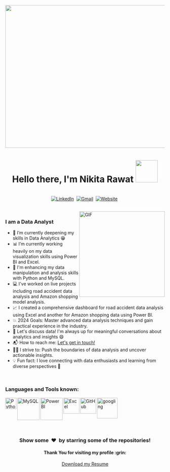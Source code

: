 <p align = "center">
  <a href="https://github.com/Nikita1918"><img src="https://github.com/Nikita1918/Nikita1918/assets/174233474/1cc41465-966c-4609-a450-09a0ab3e74e3" width = "600" height = "450" /></a>
  <h1 align="center"><b>Hello there, I'm Nikita Rawat <img src = "https://github.com/Nikita1918/Nikita1918/assets/174233474/7e68b955-55f2-42af-9bcd-4d643b8c862c" width = "70.0"></b></h1>
</p>

<p align="center">
<br>
<a href="https://www.linkedin.com/in/nikita-rawat-b520b5317/"><img src="https://img.shields.io/badge/linkedin-%230077B5.svg?&style=for-the-badge&logo=linkedin&logoColor=white" alt="LinkedIn" /></a>&nbsp;
<a href="mailto:nikitaarawat981@gmail.com?subject=Hola%20Piyush"><img src="https://img.shields.io/badge/gmail-%23D14836.svg?&style=for-the-badge&logo=gmail&logoColor=white" alt="Gmail"/></a>&nbsp;
<a href="https://github.com/Nikita1918/"><img alt="Website" src="https://img.shields.io/website?style=for-the-badge&up_message=portfolio&url=https%3A%2F%2Fkkvanonymous.github.io%2F"></a>&nbsp;

</p>

<br>

<img align="right" height="270px" alt="GIF" src="https://github.com/Nikita1918/Nikita1918/assets/174233474/c711d45f-1d37-4b60-8dc7-69a390345d34" />

 ### I am a Data Analyst 
- 🔭 I’m currently deepening my skills in Data Analytics :grin:
- 📊 I’m currently working heavily on my data visualization skills using Power BI and Excel.
- 🐍 I'm enhancing my data manipulation and analysis skills with Python and MySQL.
- 💻 I've worked on live projects including road accident data analysis and Amazon shopping model analysis.
- 📈 I created a comprehensive dashboard for road accident data analysis using Excel and another for Amazon shopping data using Power BI.
- 💥 2024 Goals: Master advanced data analysis techniques and gain practical experience in the industry.
- 💬 Let's discuss data! I'm always up for meaningful conversations about analytics and insights :smile:
- 📬 How to reach me: [Let's get in touch!](https://www.linkedin.com/in/nikita-rawat-b520b5317/)
- 🏋️‍♂️ I strive to: Push the boundaries of data analysis and uncover actionable insights.
- 💡 Fun fact: I love connecting with data enthusiasts and learning from diverse perspectives :raised_hands:
<br align>

### Languages and Tools known: 

<img align="left" alt="Python" width="35px" src="https://github.com/Nikita1918/Nikita1918/assets/174233474/4327d43b-3ae8-4862-8e7f-6165b8a81b73" />
<img align="left" alt="MySQL" width="70px" src="https://github.com/Nikita1918/Nikita1918/assets/174233474/4b79929e-d094-4a74-a420-e77fa31debdf" />
<img align="left" alt="PowerBI" width="70px" src="https://github.com/Nikita1918/Nikita1918/assets/174233474/e24788e8-72d2-44ae-bb51-1e080ccd11b7" />
<img align="left" alt="Excel" width="50px" src="https://github.com/Nikita1918/Nikita1918/assets/174233474/bee45eb3-e245-4d43-9425-a72d4bfa12ab" />
<img align="left" alt="GitHub" width="50px" src="https://user-images.githubusercontent.com/52041719/130409785-43de5738-40c8-4a1b-b3c0-b5c74885376a.png" />
<img align="left" alt="googling" width="65px" src="https://user-images.githubusercontent.com/52041719/130421052-0f7b64c8-3630-45a7-9465-9e036dddf94c.png" />


</br>

<!-- just to add some extra spaces. -->
<br>
<br>
<br>
<br>

<!-- <p align='center'>
  <img align="center" src="https://github-readme-stats.vercel.app/api?username=Sumanth-Talluri&show_icons=true&title_color=fff&icon_color=79ff97&text_color=efefef&bg_color=24292e" alt="Lakshya's Github Stats">
</p>

<br>

<p align='center'>
  <img align="center" src="https://github-readme-stats.vercel.app/api/top-langs/?username=Sumanth-Talluri&show_icons=true&hide_border=true&theme=radical">
</p> -->

<!-- stats
![GitHub stats](https://github-readme-stats.vercel.app/api?username=Sumanth-Talluri&show_icons=true&hide_border=true&theme=dark)
![Sumanth's github Programming stats](https://github-readme-stats.vercel.app/api/top-langs/?username=Sumanth-Talluri&show_icons=true&hide_border=true")-->

<!-- repos
<a href="https://github.com/Sumanth-Talluri/Readers-Cabin">
  <img align="left" src="https://github-readme-stats.vercel.app/api/pin/?username=Sumanth-Talluri&repo=Readers-Cabin&theme=dark" />
</a>
<a href="https://github.com/Sumanth-Talluri/JPMorgan-Chase-Virtual-Internship">
  <img align="left" src="https://github-readme-stats.vercel.app/api/pin/?username=Sumanth-Talluri&repo=JPMorgan-Chase-Virtual-Internship&theme=dark" />
</a>
<a href="https://github.com/Sumanth-Talluri/Python-for-Everybody-Specialization">
  <img align="left" src="https://github-readme-stats.vercel.app/api/pin/?username=Sumanth-Talluri&repo=Python-for-Everybody-Specialization&theme=dark" />
</a>


<!-- <br>
📊 **This week I spent my time on**
<!--START_SECTION:waka-->

<!--END_SECTION:waka-->

<br> 

<div align="center">
<h3 align="center">Show some &nbsp;❤️&nbsp; by starring some of the repositories!</h3>
<h4 align="center"> Thank You for visiting my profile :grin: </h4>
<p align="center"> <a href = "https://drive.google.com/file/d/1kDgwMcA-o5cya5QuPthHaDjMxuCdI1pg/view?usp=drive_link">Download my Resume</p>

<br>
<br>

